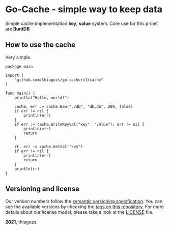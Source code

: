 # Go-Cache - simple way to keep data

Simple cache implementation **key**, **value** system.
Core use for this projet are **BuntDB**

## How to use the cache

Very simple.

```golang
package main

import (
	"github.com/thiagozs/go-cache/v1/cache"
)

func main() {
	println("Hello, world!")

	cache, err := cache.New("./db", "db.db", 200, false)
	if err != nil {
		println(err)
	}
	if err := cache.WriteKeyVal("key", "value"); err != nil {
		println(err)
		return
	}

	rr, err := cache.GetVal("key")
	if err != nil {
		println(err)
		return
	}
	println(rr)
}

```

## Versioning and license

Our version numbers follow the [semantic versioning specification](http://semver.org/). You can see the available versions by checking the [tags on this repository](https://github.com/thiagozs/go-cache/tags). For more details about our license model, please take a look at the [LICENSE](LICENSE) file.

**2021**, thiagozs.